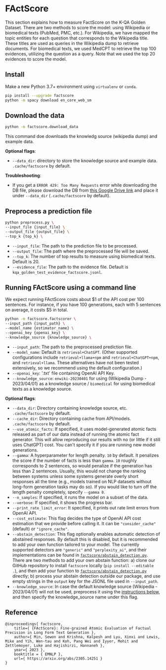 # FActScore

This section explains how to measure FactScore on the K-QA Golden Dataset. There are two methods to score the model: using Wikipedia or biomedical texts (PubMed, PMC, etc.).
For Wikipedia, we have mapped the topic entities for each question that corresponds to the Wikipedia title. These titles are used as queries in the Wikipedia dump to retrieve documents.
For biomedical texts, we used MedCPT to retrieve the top 100 evidences, utilizing the question as a query. Note that we used the top 20 evidences to score the model.

## Install

Make a new Python 3.7+ environment using `virtualenv` or `conda`.

```bash
pip install --upgrade factscore
python -m spacy download en_core_web_sm
```

## Download the data

```bash
python -m factscore.download_data
```

This command doe downloads the knowledg source (wikipedia dump) and example data.

**Optional flags**:
- `--data_dir`: directory to store the knowledge source and example data. `.cache/factscore` by default.

**Troubleshooting**:
- If you get a `ERROR 429: Too Many Requests` error while downloading the DB file, please download the DB from [this Google Drive link](https://drive.google.com/file/d/1mekls6OGOKLmt7gYtHs0WGf5oTamTNat/view?usp=sharing) and place it under `--data_dir` (`.cache/factscore` by default).

## Preprocess a prediction file
```bash
python preprocess.py \
--input_file {input_file} \
--output_file {output_file} \
--top_k {top_k} \
```

- `--input_file`: The path to the prediction file to be processed.
- `--output_file`: The path where the preprocessed file will be saved.
- `--top_k`: The number of top results to measure using biomedical texts. Default is 20.
- `--evidence_file`: The path to the evidence file. Default is `kqa_golden_test_evidence_factscore.jsonl`.

## Running FActScore using a command line

We expect running FActScore costs about $1 of the API cost per 100 sentences. For instance, if you have 100 generations, each with 5 sentences on average, it costs $5 in total.

```bash
python -m factscore.factscorer \
--input_path {input_path} \
--model_name {estimator_name} \
--openai_key {openai_key} \
--knowledge_source {knowledge_source} \
```

- `--input_path`: The path to the preprocessed prediction file.
- `--model_name`: Default is `retrieval+ChatGPT`. (Other supported configurations include `retrieval+llama+npm` and `retrieval+ChatGPT+npm`, and `retrieval+llama`. These alternatives have not been tested extensively, so we recommend using the default configuration.)
- `--openai_key`: '.txt' file containing OpenAI API Key.
- `--knowledge_source`: `enwiki-20230401` for using (Wikipedia Dump - 2023/04/01) as a knowledge source / `biomedical` for using biomedical texts as a knowledge source.

**Optional flags**:
- `--data_dir`: Directory containing knowledge source, etc. `.cache/factscore` by default.
- `--cache_dir`: Directory containing cache from API/models. `.cache/factscore` by default.
- `--use_atomic_facts`: If specified, it uses model-generated atomic facts released as part of our data instead of running the atomic fact generator. This will allow reproducing our results with no (or little if it still uses ChatGPT) cost. You can't specify it if you are running new model generations.
- `--gamma`: A hyperparameter for length penalty. `10` by default. It penalizes the score if the number of facts is less than `gamma`. `10` roughly corresponds to 2 sentences, so would penalize if the generation has less than 2 sentences. Usually, this would not change the ranking between systems unless some systems generate overly short responses all the time (e.g., models trained on NLP datasets without long-form generation tasks may do so). If you would like to turn off the length penalty completely, specify `--gamma 0`.
- `--n_samples`: If specified, it runs the model on a subset of the data.
- `--verbose`: If specified, it shows the progress bar.
- `--print_rate_limit_error`: It specified, it prints out rate limit errors from OpenAI API.
- `--cost_estimate`: This flag decides the type of OpenAI API cost estimation that we provide before calling it. It can be `"consider_cache"` (default) or `"ignore_cache"`.
- `--abstain_detection`: This flag optionally enables automatic detection of abstained responses. By default this is disabled, but it is recommended to add your own function tailored to your model. The currently supported detectors are `"generic"` and `"perplexity_ai"`, and their implementations can be found in [`factscore/abstain_detection.py`](factscore/abstain_detection.py). There are two methods to add your own abstain function: a) clone our GitHub repository to install `factscore` locally (`pip install --editable .`), and then add your function to [`factscore/abstain_detection.py`](factscore/abstain_detection.py) directly; b) process your abstain detection outside our package, and use empty strings in the `output` key for the JSONL file used in `--input_path`.
- `--knowledge_source`: In case the default knowledge source (Wikipedia - 2023/04/01) will not be used, preprocess it using the [instructions below](#To-use-a-custom-knowledge-source), and then specify the knowledge_source name under this flag.



## Reference
```
@inproceedings{ factscore,
    title={ {FActScore}: Fine-grained Atomic Evaluation of Factual Precision in Long Form Text Generation },
    author={ Min, Sewon and Krishna, Kalpesh and Lyu, Xinxi and Lewis, Mike and Yih, Wen-tau and Koh, Pang Wei and Iyyer, Mohit and Zettlemoyer, Luke and Hajishirzi, Hannaneh },
    year={ 2023 },
    booktitle = { EMNLP },
    url={ https://arxiv.org/abs/2305.14251 }
}
```